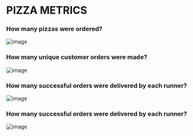 # PIZZA METRICS

### How many pizzas were ordered?

![image](https://user-images.githubusercontent.com/72626506/139690334-4ea7fb9e-a4f8-46c0-93c8-e38d97e90b42.png)

### How many unique customer orders were made?

![image](https://user-images.githubusercontent.com/72626506/139690433-93825a2e-0c18-4830-954a-08a5eb8f646e.png)

### How many successful orders were delivered by each runner?

![image](https://user-images.githubusercontent.com/72626506/139691753-8f38d73f-a7ce-4cb5-baa0-af7e798f6d31.png)

### How many successful orders were delivered by each runner?

![image](https://user-images.githubusercontent.com/72626506/139693747-2711e800-28da-4b4f-87b9-5f5de4e00658.png)



